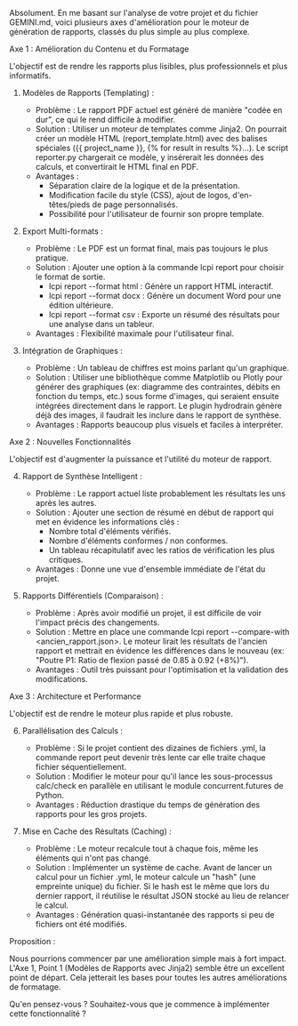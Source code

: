 Absolument. En me basant sur l'analyse de votre projet et du fichier GEMINI.md, voici plusieurs axes d'amélioration pour le moteur de génération de rapports, classés du plus simple au plus complexe.

  Axe 1 : Amélioration du Contenu et du Formatage

  L'objectif est de rendre les rapports plus lisibles, plus professionnels et plus informatifs.

   1. Modèles de Rapports (Templating) :
       * Problème : Le rapport PDF actuel est généré de manière "codée en dur", ce qui le rend difficile à modifier.
       * Solution : Utiliser un moteur de templates comme Jinja2. On pourrait créer un modèle HTML (report_template.html) avec des balises spéciales ({{ project_name }}, {% for result in results %}...). Le script
         reporter.py chargerait ce modèle, y insérerait les données des calculs, et convertirait le HTML final en PDF.
       * Avantages :
           * Séparation claire de la logique et de la présentation.
           * Modification facile du style (CSS), ajout de logos, d'en-têtes/pieds de page personnalisés.
           * Possibilité pour l'utilisateur de fournir son propre template.

   2. Export Multi-formats :
       * Problème : Le PDF est un format final, mais pas toujours le plus pratique.
       * Solution : Ajouter une option à la commande lcpi report pour choisir le format de sortie.
           * lcpi report --format html : Génère un rapport HTML interactif.
           * lcpi report --format docx : Génère un document Word pour une édition ultérieure.
           * lcpi report --format csv : Exporte un résumé des résultats pour une analyse dans un tableur.
       * Avantages : Flexibilité maximale pour l'utilisateur final.

   3. Intégration de Graphiques :
       * Problème : Un tableau de chiffres est moins parlant qu'un graphique.
       * Solution : Utiliser une bibliothèque comme Matplotlib ou Plotly pour générer des graphiques (ex: diagramme des contraintes, débits en fonction du temps, etc.) sous forme d'images, qui seraient ensuite
         intégrées directement dans le rapport. Le plugin hydrodrain génère déjà des images, il faudrait les inclure dans le rapport de synthèse.
       * Avantages : Rapports beaucoup plus visuels et faciles à interpréter.

  Axe 2 : Nouvelles Fonctionnalités

  L'objectif est d'augmenter la puissance et l'utilité du moteur de rapport.

   4. Rapport de Synthèse Intelligent :
       * Problème : Le rapport actuel liste probablement les résultats les uns après les autres.
       * Solution : Ajouter une section de résumé en début de rapport qui met en évidence les informations clés :
           * Nombre total d'éléments vérifiés.
           * Nombre d'éléments conformes / non conformes.
           * Un tableau récapitulatif avec les ratios de vérification les plus critiques.
       * Avantages : Donne une vue d'ensemble immédiate de l'état du projet.

   5. Rapports Différentiels (Comparaison) :
       * Problème : Après avoir modifié un projet, il est difficile de voir l'impact précis des changements.
       * Solution : Mettre en place une commande lcpi report --compare-with <ancien_rapport.json>. Le moteur lirait les résultats de l'ancien rapport et mettrait en évidence les différences dans le nouveau (ex:
         "Poutre P1: Ratio de flexion passé de 0.85 à 0.92 (+8%)").
       * Avantages : Outil très puissant pour l'optimisation et la validation des modifications.

  Axe 3 : Architecture et Performance

  L'objectif est de rendre le moteur plus rapide et plus robuste.

   6. Parallélisation des Calculs :
       * Problème : Si le projet contient des dizaines de fichiers .yml, la commande report peut devenir très lente car elle traite chaque fichier séquentiellement.
       * Solution : Modifier le moteur pour qu'il lance les sous-processus calc/check en parallèle en utilisant le module concurrent.futures de Python.
       * Avantages : Réduction drastique du temps de génération des rapports pour les gros projets.

   7. Mise en Cache des Résultats (Caching) :
       * Problème : Le moteur recalcule tout à chaque fois, même les éléments qui n'ont pas changé.
       * Solution : Implémenter un système de cache. Avant de lancer un calcul pour un fichier .yml, le moteur calcule un "hash" (une empreinte unique) du fichier. Si le hash est le même que lors du dernier rapport,
         il réutilise le résultat JSON stocké au lieu de relancer le calcul.
       * Avantages : Génération quasi-instantanée des rapports si peu de fichiers ont été modifiés.

  Proposition :

  Nous pourrions commencer par une amélioration simple mais à fort impact. L'Axe 1, Point 1 (Modèles de Rapports avec Jinja2) semble être un excellent point de départ. Cela jetterait les bases pour toutes les
  autres améliorations de formatage.

  Qu'en pensez-vous ? Souhaitez-vous que je commence à implémenter cette fonctionnalité ?